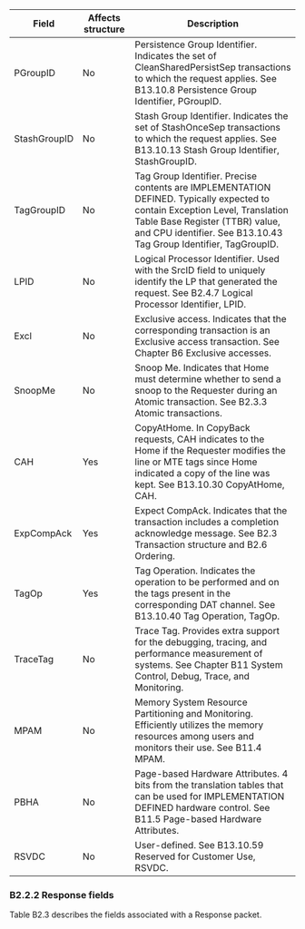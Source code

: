 | Field        | Affects structure   | Description                                                                                                                                                                                                                          |
|--------------|---------------------|--------------------------------------------------------------------------------------------------------------------------------------------------------------------------------------------------------------------------------------|
| PGroupID     | No                  | Persistence Group Identifier. Indicates the set of CleanSharedPersistSep transactions to which the request applies. See B13.10.8 Persistence Group Identifier, PGroupID.                                                             |
| StashGroupID | No                  | Stash Group Identifier. Indicates the set of StashOnceSep transactions to which the request applies. See B13.10.13 Stash Group Identifier, StashGroupID.                                                                             |
| TagGroupID   | No                  | Tag Group Identifier. Precise contents are IMPLEMENTATION DEFINED. Typically expected to contain Exception Level, Translation Table Base Register (TTBR) value, and CPU identifier. See B13.10.43 Tag Group Identifier, TagGroupID.  |
| LPID         | No                  | Logical Processor Identifier. Used with the SrcID field to uniquely identify the LP that generated the request. See B2.4.7 Logical Processor Identifier, LPID.                                                                       |
| Excl         | No                  | Exclusive access. Indicates that the corresponding transaction is an Exclusive access transaction. See Chapter B6 Exclusive accesses.                                                                                                |
| SnoopMe      | No                  | Snoop Me. Indicates that Home must determine whether to send a snoop to the Requester during an Atomic transaction. See B2.3.3 Atomic transactions.                                                                                  |
| CAH          | Yes                 | CopyAtHome. In CopyBack requests, CAH indicates to the Home if the Requester modifies the line or MTE tags since Home indicated a copy of the line was kept. See B13.10.30 CopyAtHome, CAH.                                          |
| ExpCompAck   | Yes                 | Expect CompAck. Indicates that the transaction includes a completion acknowledge message. See B2.3 Transaction structure and B2.6 Ordering.                                                                                          |
| TagOp        | Yes                 | Tag Operation. Indicates the operation to be performed and on the tags present in the corresponding DAT channel. See B13.10.40 Tag Operation, TagOp.                                                                                 |
| TraceTag     | No                  | Trace Tag. Provides extra support for the debugging, tracing, and performance measurement of systems. See Chapter B11 System Control, Debug, Trace, and Monitoring.                                                                  |
| MPAM         | No                  | Memory System Resource Partitioning and Monitoring. Efficiently utilizes the memory resources among users and monitors their use. See B11.4 MPAM.                                                                                    |
| PBHA         | No                  | Page-based Hardware Attributes. 4 bits from the translation tables that can be used for IMPLEMENTATION DEFINED hardware control. See B11.5 Page-based Hardware Attributes.                                                           |
| RSVDC        | No                  | User-defined. See B13.10.59 Reserved for Customer Use, RSVDC.                                                                                                                                                                        |

### B2.2.2 Response fields

Table B2.3 describes the fields associated with a Response packet.